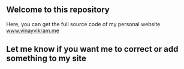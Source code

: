 ## Welcome to this repository

Here, you can get the full source code of my personal website www.vinayvikram.me

## Let me know if you want me to correct or add something to my site
